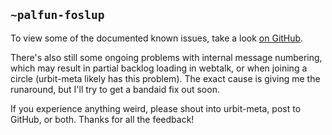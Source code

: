 ## `~palfun-foslup`
To view some of the documented known issues, take a look [on GitHub](https://github.com/urbit/arvo/issues?q=is%3Aopen+is%3Aissue+label%3Atalk).

There's also still some ongoing problems with internal message numbering, which may result in partial backlog loading in webtalk, or when joining a circle (urbit-meta likely has this problem). The exact cause is giving me the runaround, but I'll try to get a bandaid fix out soon.

If you experience anything weird, please shout into urbit-meta, post to GitHub, or both. Thanks for all the feedback!